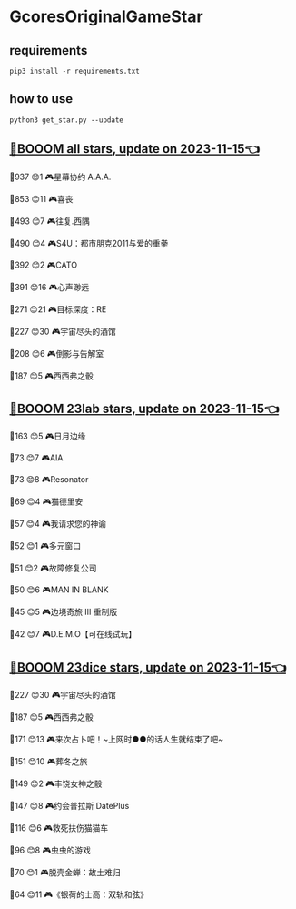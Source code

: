# GcoresOriginalGameStar

## requirements
```
pip3 install -r requirements.txt
```

## how to use
```
python3 get_star.py --update
```

## [🔗BOOOM all stars, update on 2023-11-15👈](https://raw.githack.com/sichaozhang1112/GcoresOriginalGameStar/main/all.html) 
🌟937 😊1   🎮星幕协约 A.A.A.        

🌟853 😊11  🎮喜丧                 

🌟493 😊7   🎮往复.西隅              

🌟490 😊4   🎮S4U：都市朋克2011与爱的重拳  

🌟392 😊2   🎮CATO               

🌟391 😊16  🎮心声渺远               

🌟271 😊21  🎮目标深度：RE            

🌟227 😊30  🎮宇宙尽头的酒馆            

🌟208 😊6   🎮倒影与告解室             

🌟187 😊5   🎮西西弗之骰              

## [🔗BOOOM 23lab stars, update on 2023-11-15👈](https://raw.githack.com/sichaozhang1112/GcoresOriginalGameStar/main/23lab.html) 
🌟163 😊5   🎮日月边缘               

🌟73  😊7   🎮AIA                

🌟73  😊8   🎮Resonator          

🌟69  😊4   🎮猫德里安               

🌟57  😊4   🎮我请求您的神谕            

🌟52  😊1   🎮多元窗口               

🌟51  😊2   🎮故障修复公司             

🌟50  😊6   🎮MAN IN BLANK       

🌟45  😊5   🎮边境奇旅 III 重制版       

🌟42  😊7   🎮D.E.M.O【可在线试玩】     

## [🔗BOOOM 23dice stars, update on 2023-11-15👈](https://raw.githack.com/sichaozhang1112/GcoresOriginalGameStar/main/23dice.html) 
🌟227 😊30  🎮宇宙尽头的酒馆            

🌟187 😊5   🎮西西弗之骰              

🌟171 😊13  🎮来次占卜吧！~上网时●●的话人生就结束了吧~

🌟151 😊10  🎮葬冬之旅               

🌟149 😊2   🎮丰饶女神之骰             

🌟147 😊8   🎮约会普拉斯 DatePlus     

🌟116 😊6   🎮救死扶伤猫猫车            

🌟96  😊8   🎮虫虫的游戏              

🌟70  😊1   🎮脱壳金蝉：故土难归          

🌟64  😊11  🎮《银荷的士高：双轨和弦》       

